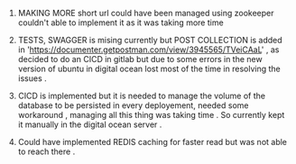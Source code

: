 1. MAKING MORE short url could have been managed using zookeeper  couldn't able to implement it as it was taking more time

2. TESTS, SWAGGER is mising currently but POST COLLECTION is added in 'https://documenter.getpostman.com/view/3945565/TVeiCAaL' , as decided to do an CICD in gitlab but due to some errors in the new version of ubuntu in digital ocean lost most of the time in resolving the issues . 

3. CICD is implemented but it is  needed to manage the volume of the  database to be persisted in every deployement, needed some workaround , managing all this thing was taking time . So currently kept it manually in the digital ocean server . 

4. Could have implemented REDIS caching for faster read but was not able to reach there . 
